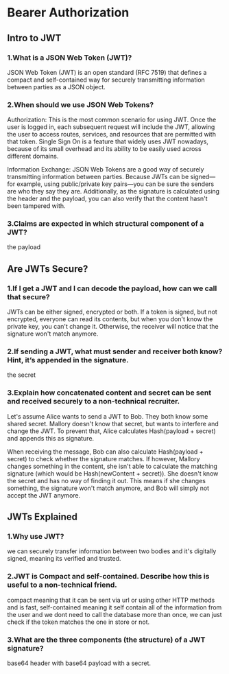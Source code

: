 # Bearer Authorization

## Intro to JWT

### 1.What is a JSON Web Token (JWT)?

JSON Web Token (JWT) is an open standard (RFC 7519) that defines a compact and self-contained way for securely transmitting information between parties as a JSON object.

### 2.When should we use JSON Web Tokens?

Authorization: This is the most common scenario for using JWT. Once the user is logged in, each subsequent request will include the JWT, allowing the user to access routes, services, and resources that are permitted with that token. Single Sign On is a feature that widely uses JWT nowadays, because of its small overhead and its ability to be easily used across different domains.

Information Exchange: JSON Web Tokens are a good way of securely transmitting information between parties. Because JWTs can be signed—for example, using public/private key pairs—you can be sure the senders are who they say they are. Additionally, as the signature is calculated using the header and the payload, you can also verify that the content hasn't been tampered with.

### 3.Claims are expected in which structural component of a JWT?

the payload

## Are JWTs Secure?

### 1.If I get a JWT and I can decode the payload, how can we call that secure?

JWTs can be either signed, encrypted or both. If a token is signed, but not encrypted, everyone can read its contents, but when you don't know the private key, you can't change it. Otherwise, the receiver will notice that the signature won't match anymore.

### 2.If sending a JWT, what must sender and receiver both know? Hint, it’s appended in the signature.

the secret

### 3.Explain how concatenated content and secret can be sent and received securely to a non-technical recruiter.

Let's assume Alice wants to send a JWT to Bob. They both know some shared secret. Mallory doesn't know that secret, but wants to interfere and change the JWT. To prevent that, Alice calculates Hash(payload + secret) and appends this as signature.

When receiving the message, Bob can also calculate Hash(payload + secret) to check whether the signature matches. If however, Mallory changes something in the content, she isn't able to calculate the matching signature (which would be Hash(newContent + secret)). She doesn't know the secret and has no way of finding it out. This means if she changes something, the signature won't match anymore, and Bob will simply not accept the JWT anymore.

## JWTs Explained

### 1.Why use JWT?

we can securely transfer information between two bodies and it's digitally signed, meaning its verified and trusted.

### 2.JWT is Compact and self-contained. Describe how this is useful to a non-technical friend.

compact meaning that it can be sent via url or using other HTTP methods and is fast, self-contained meaning it self contain all of the information from the user and we dont need to call the database more than once, we can just check if the token matches the one in store or not.

### 3.What are the three components (the structure) of a JWT signature?

base64 header with base64 payload with a secret.